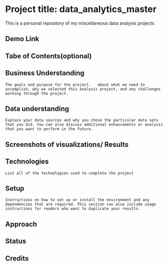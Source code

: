# Project title: data_analytics_master
This is a personal repository of my miscellaneous data analysis projects

## Demo Link

## Tabe of Contents(optional)

## Business Understanding
	The goals and purpose for the project.   about what we need to accomplish, why we selected this analysis project, and any challenges working through the project.

## Data understanding
	Explain your data sources and why you chose the particular data sets that you did. You can also discuss additional enhancements or analysis that you want to perform in the future.

## Screenshots of visualizations/ Results

## Technologies
	List all of the technologies used to complete the project



## Setup
	Instructions on how to set up or install the environment and any dependencies that are required. This section can also include usage instructions for readers who want to duplicate your results.

 
## Approach

## Status

## Credits

